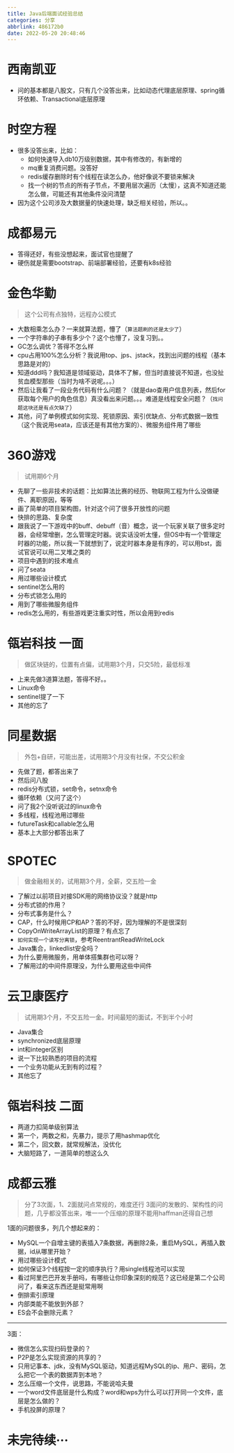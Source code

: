 ```yaml
---
title: Java后端面试经验总结
categories: 分享
abbrlink: 486172b0
date: 2022-05-20 20:48:46
---
```



# 西南凯亚

- 问的基本都是八股文，只有几个没答出来，比如动态代理底层原理、spring循环依赖、Transactional底层原理

# 时空方程

- 很多没答出来，比如：
	- 如何快速导入db10万级别数据，其中有修改的，有新增的
	- mq重复消费问题。没答好
	- redis缓存删除时有个线程在读怎么办，他好像说不要锁来解决
	- 找一个树的节点的所有子节点，不要用层次遍历（太慢），这真不知道还能怎么做，可能还有其他条件没问清楚
- 因为这个公司涉及大数据量的快速处理，缺乏相关经验，所以。。

# 成都易元

- 答得还好，有些没想起来，面试官也提醒了
- 硬伤就是需要bootstrap、前端部署经验，还要有k8s经验


# 金色华勤

> 这个公司有点独特，远程办公模式

- 大数相乘怎么办？一来就算法题，懵了（`算法题刷的还是太少了`）
- 一个字符串的子串有多少个？这个也懵了，没复习到。。
- GC怎么调优？答得不怎么样
- cpu占用100%怎么分析？我说用top、jps、jstack，找到出问题的线程（基本思路是对的）
- 知道ddd吗？我知道是领域驱动，具体不了解，但当时直接说不知道，也没扯贫血模型那些（当时为啥不说呢。。。）
- 然后让我看了一段业务代码有什么问题？（就是dao查用户信息列表，然后for获取每个用户的角色信息）真没看出来问题。。。难道是线程安全问题？（`找问题这块还是有点欠缺了`）
- 其他，问了单例模式如何实现、死锁原因、索引优缺点、分布式数据一致性（这个我说用seata，应该还是有其他方案的）、微服务组件用了哪些

# 360游戏

> 试用期6个月

- 先聊了一些非技术的话题：比如算法比赛的经历、物联网工程为什么没做硬件、离职原因，等等
- 画了简单的项目架构图，针对这个问了很多开放性的问题
- 快排的思路、复杂度
- 跟我说了一下游戏中的buff、debuff（音）概念，说一个玩家关联了很多定时器，会经常增删，怎么管理定时器。说实话没听太懂，但OS中有一个管理定时器的功能，所以我一下就想到了，说定时器本身是有序的，可以用bst，面试官说可以用二叉堆之类的
- 项目中遇到的技术难点
- 问了seata
- 用过哪些设计模式
- sentinel怎么用的
- 分布式锁怎么用的
- 用到了哪些微服务组件
- redis怎么用的，有些游戏更注重实时性，所以会用到redis

# 瓴岩科技 一面

> 做区块链的，位置有点偏，试用期3个月，只交5险，最低标准

- 上来先做3道算法题，答得不好。。
- Linux命令
- sentinel提了一下
- 其他的忘了

# 同星数据

> 外包+自研，可能出差，试用期3个月没有社保，不交公积金

- 先做了题，都答出来了
- 然后问八股
- redis分布式锁，set命令，setnx命令
- 循环依赖（又问了这个）
- 问了我2个没听说过的linux命令
- 多线程，线程池用过哪些
- futureTask和callable怎么用
- 基本上大部分都答出来了


# SPOTEC

> 做金融相关的，试用期3个月，全薪，交五险一金

- 了解过以前项目对接SDK用的网络协议没？就是http
- 分布式锁的作用？
- 分布式事务是什么？
- CAP，什么时候用CP和AP？答的不好，因为理解的不是很深刻
- CopyOnWriteArrayList的原理？有点忘了
- `如何实现一个读写分离锁`，参考ReentrantReadWriteLock
- Java集合，linkedlist安全吗？
- 为什么要用微服务，用单体搭集群也可以呀？
- 了解用过的中间件原理没，为什么要用这些中间件

# 云卫康医疗

> 试用期3个月，不交五险一金。时间最短的面试，不到半个小时

- Java集合
- synchronized底层原理
- int和integer区别
- 说一下比较熟悉的项目的流程
- 一个业务功能从无到有的过程？
- 其他忘了


# 瓴岩科技 二面

- 两道力扣简单级别算法
- 第一个，两数之和，先暴力，提示了用hashmap优化
- 第二个，回文数，就常规解法，没优化
- 大脑短路了，一道简单的想这么久

# 成都云雅

> 分了3次面，1、2面就问点常规的，难度还行
> 3面问的发散的、架构性的问题，几乎都没答出来，唯一一个压缩的原理不能用haffman还得自己想

1面的问题很多，列几个想起来的：
- MySQL一个自增主键的表插入7条数据，再删除2条，重启MySQL，再插入数据，id从哪里开始？
- 用过哪些设计模式
- 如何保证3个线程按一定的顺序执行？用single线程池可以实现
- 看过阿里巴巴开发手册吗，有哪些让你印象深刻的规范？这已经是第二个公司问了，看来这东西还是挺常用啊
- 倒排索引原理
- 内部类能不能放到外部？
- ES会不会删除元素？

---

3面：

- 微信怎么实现扫码登录的？
- P2P是怎么实现资源的共享的？
- 只用记事本、jdk，没有MySQL驱动，知道远程MySQL的ip、用户、密码，怎么把它一个表的数据弄到本地？
- 怎么压缩一个文件，说思路，不能说哈夫曼
- 一个word文件底层是什么构成？word和wps为什么可以打开同一个文件，底层是怎么做的？
- 手机投屏的原理？

# 未完待续···
